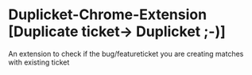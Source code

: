 # Duplicket-Chrome-Extension [Duplicate ticket-> Duplicket ;-)]
An extension to check if the bug/featureticket you are creating matches with existing ticket
